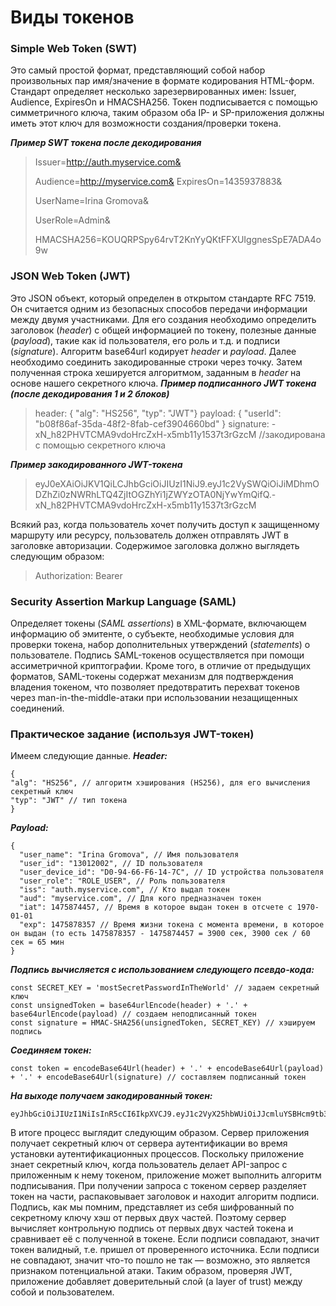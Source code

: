 # Виды токенов
### Simple Web Token (SWT) 
Это самый простой формат, представляющий собой набор произвольных пар имя/значение в формате кодирования HTML-форм. Стандарт определяет несколько зарезервированных имен: Issuer, Audience, ExpiresOn и HMACSHA256. Токен подписывается с помощью симметричного ключа, таким образом оба IP- и SP-приложения должны иметь этот ключ для возможности создания/проверки токена.

***Пример SWT токена после декодирования***

>Issuer=http://auth.myservice.com&
>
>Audience=http://myservice.com&
>ExpiresOn=1435937883&
>
>UserName=Irina Gromova&
>
>UserRole=Admin&
>
>HMACSHA256=KOUQRPSpy64rvT2KnYyQKtFFXUIggnesSpE7ADA4o9w

### JSON Web Token (JWT) 
Это JSON объект, который определен в открытом стандарте RFC 7519. Он считается одним из безопасных способов передачи информации между двумя участниками. Для его создания необходимо определить заголовок (*header*) с общей информацией по токену, полезные данные (*payload*), такие как id пользователя, его роль и т.д. и подписи (*signature*). Алгоритм base64url кодирует *header* и *payload*. Далее необходимо соединить закодированные строки через точку. Затем полученная строка хешируется алгоритмом, заданным в *header* на основе нашего секретного ключа. 
***Пример подписанного JWT токена (после декодирования 1 и 2 блоков)***

>header:
{ "alg": "HS256", "typ": "JWT"}
payload:
{ "userId": "b08f86af-35da-48f2-8fab-cef3904660bd" }
signature:
-xN_h82PHVTCMA9vdoHrcZxH-x5mb11y1537t3rGzcM //закодирована с помощью секретного ключа

***Пример закодированного JWT-токена***
> eyJ0eXAiOiJKV1QiLCJhbGciOiJIUzI1NiJ9.eyJ1c2VySWQiOiJiMDhmODZhZi0zNWRhLTQ4ZjItOGZhYi1jZWYzOTA0NjYwYmQifQ.-xN_h82PHVTCMA9vdoHrcZxH-x5mb11y1537t3rGzcM

Всякий раз, когда пользователь хочет получить доступ к защищенному маршруту или ресурсу, пользователь должен отправлять JWT в заголовке авторизации. Содержимое заголовка должно выглядеть следующим образом:
>Authorization: Bearer <token>

### Security Assertion Markup Language (SAML) 
Определяет токены (*SAML assertions*) в XML-формате, включающем информацию об эмитенте, о субъекте, необходимые условия для проверки токена, набор дополнительных утверждений (*statements*) о пользователе. Подпись SAML-токенов осуществляется при помощи ассиметричной криптографии. Кроме того, в отличие от предыдущих форматов, SAML-токены содержат механизм для подтверждения владения токеном, что позволяет предотвратить перехват токенов через man-in-the-middle-атаки при использовании незащищенных соединений.

### Практическое задание (используя JWT-токен)
Имеем следующие данные.
***Header:*** 

    {
    "alg": "HS256", // алгоритм хэширования (HS256), для его вычисления секретный ключ 
    "typ": "JWT" // тип токена
    }
***Payload:***

    {
      "user_name": "Irina Gromova", // Имя пользователя
      "user_id": "13012002", // ID пользователя
      "user_device_id": "D0-94-66-F6-14-7C", // ID устройства пользователя
      "user_role": "ROLE_USER", // Роль пользователя
      "iss": "auth.myservice.com", // Кто выдал токен
      "aud": "myservice.com", // Для кого предназначен токен
      "iat": 1475874457, // Время в которое выдан токен в отсчете с 1970-01-01
      "exp": 1475878357 // Время жизни токена с момента времени, в которое он выдан (то есть 1475878357 - 1475874457 = 3900 сек, 3900 сек / 60 сек = 65 мин 
    }

***Подпись вычисляется с использованием следующего псевдо-кода:***

    const SECRET_KEY = 'mostSecretPasswordInTheWorld' // задаем секретный ключ
    const unsignedToken = base64urlEncode(header) + '.' + base64urlEncode(payload) // создаем неподписанный токен
    const signature = HMAC-SHA256(unsignedToken, SECRET_KEY) // хэшируем подпись
***Соединяем токен:***

    const token = encodeBase64Url(header) + '.' + encodeBase64Url(payload) + '.' + encodeBase64Url(signature) // составляем подписанный токен

***На выходе получаем закодированный токен:***

    eyJhbGciOiJIUzI1NiIsInR5cCI6IkpXVCJ9.eyJ1c2VyX25hbWUiOiJJcmluYSBHcm9tb3ZhIiwidXNlcl9pZCI6IjEzMDEyMDAyIiwidXNlcl9kZXZpY2VfaWQiOiJEMC05NC02Ni1GNi0xNC03QyIsInVzZXJfcm9sZSI6IlJPTEVfVVNFUiIsImlzcyI6ImF1dGgubXlzZXJ2aWNlLmNvbSIsImF1ZCI6Im15c2VydmljZS5jb20iLCJpYXQiOjE0NzU4NzQ0NTcsImV4cCI6MTQ3NTg3ODM1N30.gurMFyeNIzT_L5s2fjLlpa8jT24H_SCD9em_JqGBKVY

В итоге процесс выглядит следующим образом. Сервер приложения получает секретный ключ от сервера аутентификации во время установки аутентификационных процессов. Поскольку приложение знает секретный ключ, когда пользователь делает API-запрос с приложенным к нему токеном, приложение может выполнить алгоритм подписывания. При получении запроса с токеном сервер разделяет токен на части, распаковывает заголовок и находит алгоритм подписи. Подпись, как мы помним, представляет из себя шифрованный по секретному ключу хэш от первых двух частей. Поэтому сервер вычисляет контрольную подпись от первых двух частей токена и сравнивает её с полученной в токене. Если подписи совпадают, значит токен валидный, т.е. пришел от проверенного источника. Если подписи не совпадают, значит что-то пошло не так — возможно, это является признаком потенциальной атаки. Таким образом, проверяя JWT, приложение добавляет доверительный слой (a layer of trust) между собой и пользователем.
